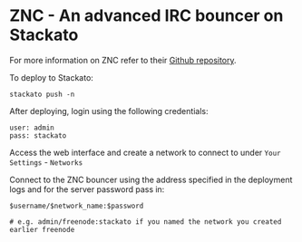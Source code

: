 ZNC - An advanced IRC bouncer on Stackato
=========================================
For more information on ZNC refer to their [Github repository](https://github.com/znc/znc).

To deploy to Stackato:

    stackato push -n

After deploying, login using the following credentials:

    user: admin
    pass: stackato

Access the web interface and create a network to connect to under `Your Settings` - `Networks`

Connect to the ZNC bouncer using the address specified in the deployment logs and for the server password pass in: 

    $username/$network_name:$password
    
    # e.g. admin/freenode:stackato if you named the network you created earlier freenode 
